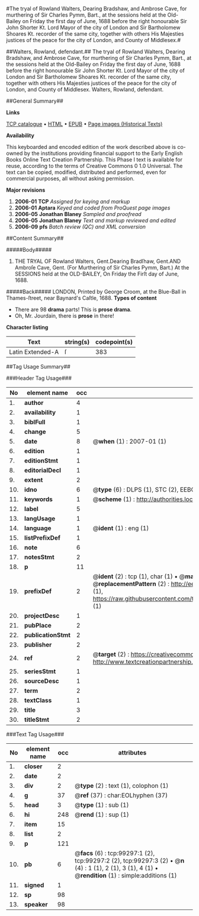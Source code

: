 #The tryal of Rowland Walters, Dearing Bradshaw, and Ambrose Cave, for murthering of Sir Charles Pymm, Bart., at the sessions held at the Old-Bailey on Friday the first day of June, 1688 before the right honourable Sir John Shorter Kt. Lord Mayor of the city of London and Sir Bartholomew Shoares Kt. recorder of the same city, together with others His Majesties justices of the peace for the city of London, and County of Middlesex.#

##Walters, Rowland, defendant.##
The tryal of Rowland Walters, Dearing Bradshaw, and Ambrose Cave, for murthering of Sir Charles Pymm, Bart., at the sessions held at the Old-Bailey on Friday the first day of June, 1688 before the right honourable Sir John Shorter Kt. Lord Mayor of the city of London and Sir Bartholomew Shoares Kt. recorder of the same city, together with others His Majesties justices of the peace for the city of London, and County of Middlesex.
Walters, Rowland, defendant.

##General Summary##

**Links**

[TCP catalogue](http://www.ota.ox.ac.uk/tcp/)  • 
[HTML](http://tei.it.ox.ac.uk/tcp/Texts-HTML/free/A63/A63191.html)  • 
[EPUB](http://tei.it.ox.ac.uk/tcp/Texts-EPUB/free/A63/A63191.epub) • 
[Page images (Historical Texts)](https://data.historicaltexts.jisc.ac.uk/view?pubId=eebo-13369945e&pageId=eebo-13369945e-99297-1)

**Availability**

This keyboarded and encoded edition of the
	       work described above is co-owned by the institutions
	       providing financial support to the Early English Books
	       Online Text Creation Partnership. This Phase I text is
	       available for reuse, according to the terms of Creative
	       Commons 0 1.0 Universal. The text can be copied,
	       modified, distributed and performed, even for
	       commercial purposes, all without asking permission.

**Major revisions**

1. __2006-01__ __TCP__ *Assigned for keying and markup*
1. __2006-01__ __Aptara__ *Keyed and coded from ProQuest page images*
1. __2006-05__ __Jonathan Blaney__ *Sampled and proofread*
1. __2006-05__ __Jonathan Blaney__ *Text and markup reviewed and edited*
1. __2006-09__ __pfs__ *Batch review (QC) and XML conversion*

##Content Summary##

#####Body#####

1. THE
TRYAL
OF
Rowland Walters, Gent.Dearing Bradſhaw, Gent.AND
Ambroſe Cave, Gent.
(For Murthering of
Sir Charles Pymm, Bart.)
At the SESSIONS held at the
OLD-BAILEY,
On Friday the Firſt day of June, 1688.

#####Back#####
LONDON, Printed by George Croom, at the Blue-Ball in Thames-ſtreet, near Baynard's Caſtle, 1688.
**Types of content**

  * There are 98 **drama** parts! This is **prose drama**.
  * Oh, Mr. Jourdain, there is **prose** in there!

**Character listing**


|Text|string(s)|codepoint(s)|
|---|---|---|
|Latin Extended-A|ſ|383|

##Tag Usage Summary##

###Header Tag Usage###

|No|element name|occ|attributes|
|---|---|---|---|
|1.|__author__|4||
|2.|__availability__|1||
|3.|__biblFull__|1||
|4.|__change__|5||
|5.|__date__|8| @__when__ (1) : 2007-01 (1)|
|6.|__edition__|1||
|7.|__editionStmt__|1||
|8.|__editorialDecl__|1||
|9.|__extent__|2||
|10.|__idno__|6| @__type__ (6) : DLPS (1), STC (2), EEBO-CITATION (1), OCLC (1), VID (1)|
|11.|__keywords__|1| @__scheme__ (1) : http://authorities.loc.gov/ (1)|
|12.|__label__|5||
|13.|__langUsage__|1||
|14.|__language__|1| @__ident__ (1) : eng (1)|
|15.|__listPrefixDef__|1||
|16.|__note__|6||
|17.|__notesStmt__|2||
|18.|__p__|11||
|19.|__prefixDef__|2| @__ident__ (2) : tcp (1), char (1)  •  @__matchPattern__ (2) : ([0-9\-]+):([0-9IVX]+) (1), (.+) (1)  •  @__replacementPattern__ (2) : http://eebo.chadwyck.com/downloadtiff?vid=$1&page=$2 (1), https://raw.githubusercontent.com/textcreationpartnership/Texts/master/tcpchars.xml#$1 (1)|
|20.|__projectDesc__|1||
|21.|__pubPlace__|2||
|22.|__publicationStmt__|2||
|23.|__publisher__|2||
|24.|__ref__|2| @__target__ (2) : https://creativecommons.org/publicdomain/zero/1.0/ (1), http://www.textcreationpartnership.org/docs/. (1)|
|25.|__seriesStmt__|1||
|26.|__sourceDesc__|1||
|27.|__term__|2||
|28.|__textClass__|1||
|29.|__title__|3||
|30.|__titleStmt__|2||


###Text Tag Usage###

|No|element name|occ|attributes|
|---|---|---|---|
|1.|__closer__|2||
|2.|__date__|2||
|3.|__div__|2| @__type__ (2) : text (1), colophon (1)|
|4.|__g__|37| @__ref__ (37) : char:EOLhyphen (37)|
|5.|__head__|3| @__type__ (1) : sub (1)|
|6.|__hi__|248| @__rend__ (1) : sup (1)|
|7.|__item__|15||
|8.|__list__|2||
|9.|__p__|121||
|10.|__pb__|6| @__facs__ (6) : tcp:99297:1 (2), tcp:99297:2 (2), tcp:99297:3 (2)  •  @__n__ (4) : 1 (1), 2 (1), 3 (1), 4 (1)  •  @__rendition__ (1) : simple:additions (1)|
|11.|__signed__|1||
|12.|__sp__|98||
|13.|__speaker__|98||
